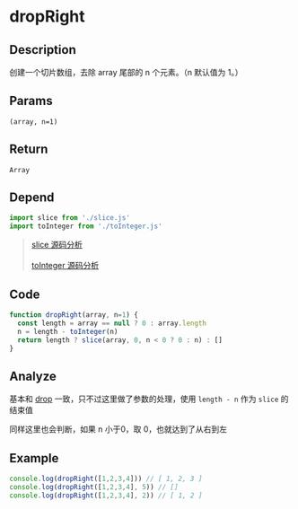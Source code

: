 # dropRight

## Description
创建一个切片数组，去除 array 尾部的 n 个元素。（n 默认值为 1。）
## Params
`(array, n=1)`
## Return
`Array`
## Depend
```js
import slice from './slice.js'
import toInteger from './toInteger.js'
```
> [slice 源码分析](./slice.md)
> <br/>
> <br/>
> [toInteger 源码分析](./toInteger.md)
>

## Code
```js
function dropRight(array, n=1) {
  const length = array == null ? 0 : array.length
  n = length - toInteger(n)
  return length ? slice(array, 0, n < 0 ? 0 : n) : []
}
```
## Analyze
基本和 [drop](./drop.md) 一致，只不过这里做了参数的处理，使用 `length - n` 作为 `slice` 的结束值

同样这里也会判断，如果 n 小于0，取 0，也就达到了从右到左

## Example
```js
console.log(dropRight([1,2,3,4])) // [ 1, 2, 3 ]
console.log(dropRight([1,2,3,4], 5)) // []
console.log(dropRight([1,2,3,4], 2)) // [ 1, 2 ]
```
